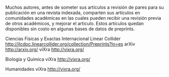 Muchos autores, antes de someter sus artículos a revisión de pares para su publicación en una revista indexada, comparten sus artículos en comunidades académicas en las cuales pueden recibir una revisión previa de otros académicos, y mejorar el articulo. Estos artículos quedan disponibles sin costo en algunas bases de datos de preprints.

Ciencias Físicas y Exactas
Internacional Linear Collider http://ilcdoc.linearcollider.org/collection/Preprints?ln=es
arXiv http://arxiv.org/
viXra http://vixra.org/

Biología y Química
viXra http://vixra.org/

Humanidades
viXra http://vixra.org/

